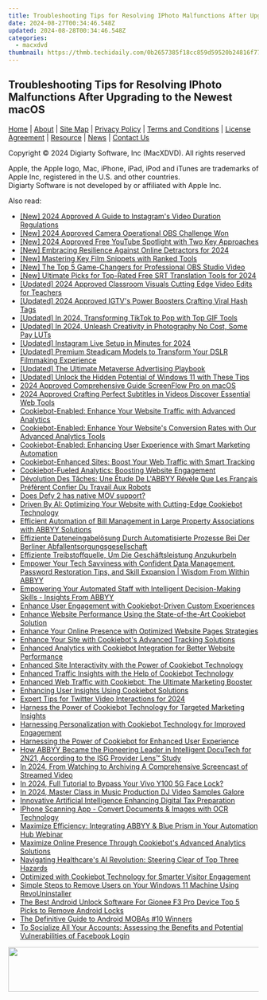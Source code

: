 ```yaml
---
title: Troubleshooting Tips for Resolving IPhoto Malfunctions After Upgrading to the Newest macOS
date: 2024-08-27T00:34:46.548Z
updated: 2024-08-28T00:34:46.548Z
categories:
  - macxdvd
thumbnail: https://thmb.techidaily.com/0b2657385f18cc859d59520b24816f771e8e749f151532892ba053a97dc454cb.jpg
---
```


## Troubleshooting Tips for Resolving IPhoto Malfunctions After Upgrading to the Newest macOS

[Home](https://tools.techidaily.com/macxdvd/products/) | [About](https://tools.techidaily.com/macxdvd/products/) | [Site Map](https://tools.techidaily.com/macxdvd/products/) | [Privacy Policy](https://tools.techidaily.com/macxdvd/products/) | [Terms and Conditions](https://tools.techidaily.com/macxdvd/products/) | [License Agreement](https://tools.techidaily.com/macxdvd/products/) | [Resource](https://tools.techidaily.com/macxdvd/products/) | [News](https://tools.techidaily.com/macxdvd/products/) | [Contact Us](https://tools.techidaily.com/macxdvd/products/)

Copyright © 2024 Digiarty Software, Inc (MacXDVD). All rights reserved

Apple, the Apple logo, Mac, iPhone, iPad, iPod and iTunes are trademarks of Apple Inc, registered in the U.S. and other countries.  
Digiarty Software is not developed by or affiliated with Apple Inc.

<ins class="adsbygoogle"
     style="display:block"
     data-ad-format="autorelaxed"
     data-ad-client="ca-pub-7571918770474297"
     data-ad-slot="1223367746"></ins>



<ins class="adsbygoogle"
     style="display:block"
     data-ad-client="ca-pub-7571918770474297"
     data-ad-slot="8358498916"
     data-ad-format="auto"
     data-full-width-responsive="true"></ins>

<span class="atpl-alsoreadstyle">Also read:</span>
<div><ul>
<li><a href="https://instagram-video-files.techidaily.com/new-2024-approved-a-guide-to-instagrams-video-duration-regulations/"><u>[New] 2024 Approved  A Guide to Instagram's Video Duration Regulations</u></a></li>
<li><a href="https://screen-capture.techidaily.com/new-2024-approved-camera-operational-obs-challenge-won/"><u>[New] 2024 Approved  Camera Operational  OBS Challenge Won</u></a></li>
<li><a href="https://eaxpv-info.techidaily.com/new-2024-approved-free-youtube-spotlight-with-two-key-approaches/"><u>[New] 2024 Approved  Free YouTube Spotlight with Two Key Approaches</u></a></li>
<li><a href="https://facebook-video-footage.techidaily.com/new-embracing-resilience-against-online-detractors-for-2024/"><u>[New] Embracing Resilience Against Online Detractors for 2024</u></a></li>
<li><a href="https://extra-support.techidaily.com/new-mastering-key-film-snippets-with-ranked-tools/"><u>[New] Mastering Key Film Snippets with Ranked Tools</u></a></li>
<li><a href="https://desktop-recording.techidaily.com/new-the-top-5-game-changers-for-professional-obs-studio-video/"><u>[New] The Top 5 Game-Changers for Professional OBS Studio Video</u></a></li>
<li><a href="https://fox-http.techidaily.com/new-ultimate-picks-for-top-rated-free-srt-translation-tools-for-2024/"><u>[New] Ultimate Picks for Top-Rated Free SRT Translation Tools for 2024</u></a></li>
<li><a href="https://article-posts.techidaily.com/updated-2024-approved-classroom-visuals-cutting-edge-video-edits-for-teachers/"><u>[Updated] 2024 Approved  Classroom Visuals  Cutting Edge Video Edits for Teachers</u></a></li>
<li><a href="https://instagram-videos.techidaily.com/updated-2024-approved-igtvs-power-boosters-crafting-viral-hash-tags/"><u>[Updated] 2024 Approved  IGTV's Power Boosters  Crafting Viral Hash Tags</u></a></li>
<li><a href="https://tiktok-clips.techidaily.com/updated-in-2024-transforming-tiktok-to-pop-with-top-gif-tools/"><u>[Updated] In 2024, Transforming TikTok to Pop with Top GIF Tools</u></a></li>
<li><a href="https://article-files.techidaily.com/updated-in-2024-unleash-creativity-in-photography-no-cost-some-pay-luts/"><u>[Updated] In 2024, Unleash Creativity in Photography  No Cost, Some Pay LUTs</u></a></li>
<li><a href="https://instagram-video-files.techidaily.com/updated-instagram-live-setup-in-minutes-for-2024/"><u>[Updated] Instagram Live Setup in Minutes for 2024</u></a></li>
<li><a href="https://extra-skills.techidaily.com/updated-premium-steadicam-models-to-transform-your-dslr-filmmaking-experience/"><u>[Updated] Premium Steadicam Models to Transform Your DSLR Filmmaking Experience</u></a></li>
<li><a href="https://some-skills.techidaily.com/updated-the-ultimate-metaverse-advertising-playbook/"><u>[Updated] The Ultimate Metaverse Advertising Playbook</u></a></li>
<li><a href="https://fox-links.techidaily.com/updated-unlock-the-hidden-potential-of-windows-11-with-these-tips/"><u>[Updated] Unlock the Hidden Potential of Windows 11 with These Tips</u></a></li>
<li><a href="https://screen-activity-recording.techidaily.com/2024-approved-comprehensive-guide-screenflow-pro-on-macos/"><u>2024 Approved  Comprehensive Guide  ScreenFlow Pro on macOS</u></a></li>
<li><a href="https://article-files.techidaily.com/2024-approved-crafting-perfect-subtitles-in-videos-discover-essential-web-tools/"><u>2024 Approved  Crafting Perfect Subtitles in Videos  Discover Essential Web Tools</u></a></li>
<li><a href="https://some-guidance.techidaily.com/cookiebot-enabled-enhance-your-website-traffic-with-advanced-analytics/"><u>Cookiebot-Enabled: Enhance Your Website Traffic with Advanced Analytics</u></a></li>
<li><a href="https://some-guidance.techidaily.com/cookiebot-enabled-enhance-your-websites-conversion-rates-with-our-advanced-analytics-tools/"><u>Cookiebot-Enabled: Enhance Your Website's Conversion Rates with Our Advanced Analytics Tools</u></a></li>
<li><a href="https://some-guidance.techidaily.com/cookiebot-enabled-enhancing-user-experience-with-smart-marketing-automation/"><u>Cookiebot-Enabled: Enhancing User Experience with Smart Marketing Automation</u></a></li>
<li><a href="https://some-guidance.techidaily.com/cookiebot-enhanced-sites-boost-your-web-traffic-with-smart-tracking/"><u>Cookiebot-Enhanced Sites: Boost Your Web Traffic with Smart Tracking</u></a></li>
<li><a href="https://some-guidance.techidaily.com/cookiebot-fueled-analytics-boosting-website-engagement/"><u>Cookiebot-Fueled Analytics: Boosting Website Engagement</u></a></li>
<li><a href="https://some-guidance.techidaily.com/devolution-des-taches-une-etude-de-labbyy-revele-que-les-francais-preferent-confier-du-travail-aux-robots/"><u>Dévolution Des Tâches: Une Étude De L'ABBYY Révèle Que Les Français Préfèrent Confier Du Travail Aux Robots</u></a></li>
<li><a href="https://phone-solutions.techidaily.com/does-defy-2-has-native-mov-support-by-aiseesoft-video-converter-play-mov-on-android/"><u>Does Defy 2 has native MOV support?</u></a></li>
<li><a href="https://some-guidance.techidaily.com/driven-by-ai-optimizing-your-website-with-cutting-edge-cookiebot-technology/"><u>Driven By AI: Optimizing Your Website with Cutting-Edge Cookiebot Technology</u></a></li>
<li><a href="https://some-guidance.techidaily.com/efficient-automation-of-bill-management-in-large-property-associations-with-abbyy-solutions/"><u>Efficient Automation of Bill Management in Large Property Associations with ABBYY Solutions</u></a></li>
<li><a href="https://some-guidance.techidaily.com/effiziente-dateneingabelosung-durch-automatisierte-prozesse-bei-der-berliner-abfallentsorgungsgesellschaft/"><u>Effiziente Dateneingabelösung Durch Automatisierte Prozesse Bei Der Berliner Abfallentsorgungsgesellschaft</u></a></li>
<li><a href="https://some-guidance.techidaily.com/effiziente-treibstoffquelle-um-die-geschaftsleistung-anzukurbeln/"><u>Effiziente Treibstoffquelle, Um Die Geschäftsleistung Anzukurbeln</u></a></li>
<li><a href="https://some-guidance.techidaily.com/empower-your-tech-savviness-with-confident-data-management-password-restoration-tips-and-skill-expansion-wisdom-from-within-abbyy/"><u>Empower Your Tech Savviness with Confident Data Management, Password Restoration Tips, and Skill Expansion | Wisdom From Within ABBYY</u></a></li>
<li><a href="https://some-guidance.techidaily.com/empowering-your-automated-staff-with-intelligent-decision-making-skills-insights-from-abbyy/"><u>Empowering Your Automated Staff with Intelligent Decision-Making Skills - Insights From ABBYY</u></a></li>
<li><a href="https://some-guidance.techidaily.com/enhance-user-engagement-with-cookiebot-driven-custom-experiences/"><u>Enhance User Engagement with Cookiebot-Driven Custom Experiences</u></a></li>
<li><a href="https://some-guidance.techidaily.com/enhance-website-performance-using-the-state-of-the-art-cookiebot-solution/"><u>Enhance Website Performance Using the State-of-the-Art Cookiebot Solution</u></a></li>
<li><a href="https://some-guidance.techidaily.com/enhance-your-online-presence-with-optimized-website-pages-strategies/"><u>Enhance Your Online Presence with Optimized Website Pages Strategies</u></a></li>
<li><a href="https://some-guidance.techidaily.com/enhance-your-site-with-cookiebots-advanced-tracking-solutions/"><u>Enhance Your Site with Cookiebot's Advanced Tracking Solutions</u></a></li>
<li><a href="https://some-guidance.techidaily.com/enhanced-analytics-with-cookiebot-integration-for-better-website-performance/"><u>Enhanced Analytics with Cookiebot Integration for Better Website Performance</u></a></li>
<li><a href="https://some-guidance.techidaily.com/enhanced-site-interactivity-with-the-power-of-cookiebot-technology/"><u>Enhanced Site Interactivity with the Power of Cookiebot Technology</u></a></li>
<li><a href="https://some-guidance.techidaily.com/enhanced-traffic-insights-with-the-help-of-cookiebot-technology/"><u>Enhanced Traffic Insights with the Help of Cookiebot Technology</u></a></li>
<li><a href="https://some-guidance.techidaily.com/enhanced-web-traffic-with-cookiebot-the-ultimate-marketing-booster/"><u>Enhanced Web Traffic with Cookiebot: The Ultimate Marketing Booster</u></a></li>
<li><a href="https://some-guidance.techidaily.com/enhancing-user-insights-using-cookiebot-solutions/"><u>Enhancing User Insights Using Cookiebot Solutions</u></a></li>
<li><a href="https://twitter-videos.techidaily.com/expert-tips-for-twitter-video-interactions-for-2024/"><u>Expert Tips for Twitter Video Interactions for 2024</u></a></li>
<li><a href="https://some-guidance.techidaily.com/harness-the-power-of-cookiebot-technology-for-targeted-marketing-insights/"><u>Harness the Power of Cookiebot Technology for Targeted Marketing Insights</u></a></li>
<li><a href="https://some-guidance.techidaily.com/harnessing-personalization-with-cookiebot-technology-for-improved-engagement/"><u>Harnessing Personalization with Cookiebot Technology for Improved Engagement</u></a></li>
<li><a href="https://some-guidance.techidaily.com/harnessing-the-power-of-cookiebot-for-enhanced-user-experience/"><u>Harnessing the Power of Cookiebot for Enhanced User Experience</u></a></li>
<li><a href="https://some-guidance.techidaily.com/how-abbyy-became-the-pioneering-leader-in-intelligent-docutech-for-2n21-according-to-the-isg-provider-lens-study/"><u>How ABBYY Became the Pioneering Leader in Intelligent DocuTech for 2N21, According to the ISG Provider Lens™ Study</u></a></li>
<li><a href="https://screen-capture.techidaily.com/in-2024-from-watching-to-archiving-a-comprehensive-screencast-of-streamed-video/"><u>In 2024, From Watching to Archiving  A Comprehensive Screencast of Streamed Video</u></a></li>
<li><a href="https://unlock-android.techidaily.com/in-2024-full-tutorial-to-bypass-your-vivo-y100-5g-face-lock-by-drfone-android/"><u>In 2024, Full Tutorial to Bypass Your Vivo Y100 5G Face Lock?</u></a></li>
<li><a href="https://youtube-stream.techidaily.com/in-2024-master-class-in-music-production-dj-video-samples-galore/"><u>In 2024, Master Class in Music Production  DJ Video Samples Galore</u></a></li>
<li><a href="https://some-guidance.techidaily.com/innovative-artificial-intelligence-enhancing-digital-tax-preparation/"><u>Innovative Artificial Intelligence Enhancing Digital Tax Preparation</u></a></li>
<li><a href="https://some-guidance.techidaily.com/iphone-scanning-app-convert-documents-and-images-with-ocr-technology/"><u>IPhone Scanning App - Convert Documents & Images with OCR Technology</u></a></li>
<li><a href="https://some-guidance.techidaily.com/maximize-efficiency-integrating-abbyy-and-blue-prism-in-your-automation-hub-webinar/"><u>Maximize Efficiency: Integrating ABBYY & Blue Prism in Your Automation Hub Webinar</u></a></li>
<li><a href="https://some-guidance.techidaily.com/maximize-online-presence-through-cookiebots-advanced-analytics-solutions/"><u>Maximize Online Presence Through Cookiebot's Advanced Analytics Solutions</u></a></li>
<li><a href="https://some-guidance.techidaily.com/navigating-healthcares-ai-revolution-steering-clear-of-top-three-hazards/"><u>Navigating Healthcare's AI Revolution: Steering Clear of Top Three Hazards</u></a></li>
<li><a href="https://some-guidance.techidaily.com/optimized-with-cookiebot-technology-for-smarter-visitor-engagement/"><u>Optimized with Cookiebot Technology for Smarter Visitor Engagement</u></a></li>
<li><a href="https://win-forum.techidaily.com/simple-steps-to-remove-users-on-your-windows-11-machine-using-revouninstaller/"><u>Simple Steps to Remove Users on Your Windows 11 Machine Using RevoUninstaller</u></a></li>
<li><a href="https://sim-unlock.techidaily.com/the-best-android-unlock-software-for-gionee-f3-pro-device-top-5-picks-to-remove-android-locks-by-drfone-android/"><u>The Best Android Unlock Software For Gionee F3 Pro Device Top 5 Picks to Remove Android Locks</u></a></li>
<li><a href="https://screen-capture.techidaily.com/the-definitive-guide-to-android-mobas-10-winners/"><u>The Definitive Guide to Android MOBAs  #10 Winners</u></a></li>
<li><a href="https://facebook.techidaily.com/to-socialize-all-your-accounts-assessing-the-benefits-and-potential-vulnerabilities-of-facebook-login/"><u>To Socialize All Your Accounts: Assessing the Benefits and Potential Vulnerabilities of Facebook Login</u></a></li>
</ul></div>

<!-- affiliate ads begin -->
<a href="https://aligracehair.sjv.io/c/5597632/2087267/19272" target="_top" id="2087267"><img src="//a.impactradius-go.com/display-ad/19272-2087267" border="0" alt="" width="728" height="90"/></a><img height="0" width="0" src="https://imp.pxf.io/i/5597632/2087267/19272" style="position:absolute;visibility:hidden;" border="0" />
<!-- affiliate ads end -->